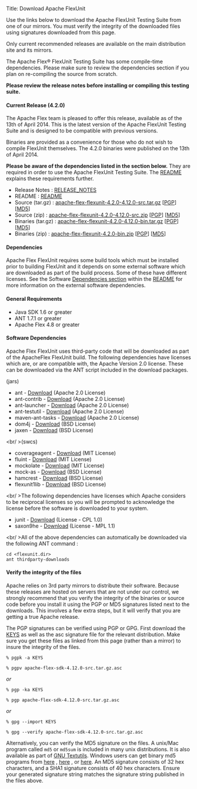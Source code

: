 Title:  Download Apache FlexUnit

Use the links below to download the Apache FlexUnit Testing Suite from one of our mirrors. You must verify the integrity of the downloaded files using signatures downloaded from this page.

Only current recommended releases are available on the main distribution site and its mirrors.

The Apache Flex® FlexUnit Testing Suite has some compile-time dependencies.  Please make sure to review the dependencies section if you plan on re-compiling the source from scratch.

**Please review the release notes before installing or compiling this testing suite.**

<div class="headline"><h4>Current Release (4.2.0)</h4></div>

The Apache Flex team is pleased to offer this release, available as of the 13th of April 2014.  This is the latest version of the Apache FlexUnit Testing Suite and is designed to be compatible with previous versions.

Binaries are provided as a convenience for those who do not wish to compile FlexUnit themselves.  The 4.2.0 binaries were published on the 13th of April 2014.

**Please be aware of the dependencies listed in the section below.**  They are required in order to use the Apache FlexUnit Testing Suite.  The [README][15] explains these requirements further.

- Release Notes : [RELEASE_NOTES][2]
- README : [README][15]
- Source (tar.gz) : [apache-flex-flexunit-4.2.0-4.12.0-src.tar.gz][3] [[PGP](https://www.apache.org/dist/flex/flexunit/4.2.0/apache-flex-flexunit-4.2.0-4.12.0-src.tar.gz.asc)] [[MD5](https://www.apache.org/dist/flex/flexunit/4.2.0/apache-flex-flexunit-4.2.0-4.12.0-src.tar.gz.md5)]
- Source (zip) : [apache-flex-flexunit-4.2.0-4.12.0-src.zip][4] [[PGP](https://www.apache.org/dist/flex/flexunit/4.2.0/apache-flex-flexunit-4.2.0-4.12.0-src.zip.asc)] [[MD5](https://www.apache.org/dist/flex/flexunit/4.2.0/apache-flex-flexunit-4.2.0-4.12.0-src.zip.md5)]
- Binaries (tar.gz) : [apache-flex-flexunit-4.2.0-4.12.0-bin.tar.gz][7] [[PGP](https://www.apache.org/dist/flex/flexunit/4.2.0/binaries/apache-flex-flexunit-4.2.0-4.12.0-bin.tar.gz.asc)] [[MD5](https://www.apache.org/dist/flex/flexunit/4.2.0/binaries/apache-flex-flexunit-4.2.0-4.12.0-bin.tar.gz.md5)]
- Binaries (zip) : [apache-flex-flexunit-4.2.0-bin.zip][8] [[PGP](https://www.apache.org/dist/flex/flexunit/4.2.0/binaries/apache-flex-flexunit-4.2.0-4.12.0-bin.zip.asc)] [[MD5](https://www.apache.org/dist/flex/flexunit/4.2.0/binaries/apache-flex-flexunit-4.2.0-4.12.0-bin.zip.md5)]

<div class="headline"><h4>Dependencies</h4></div>

Apache Flex FlexUnit requires some build tools which must be installed prior to building FlexUnit and it depends on some external software which are downloaded as part of the build process.  Some of these have different licenses. See the Software [Dependencies section][15] within the [README][15] for more information on the external software dependencies.

#### General Requirements
- Java SDK 1.6 or greater
- ANT 1.7.1 or greater
- Apache Flex 4.8 or greater

#### Software Dependencies

Apache Flex FlexUnit uses third-party code that will be downloaded as part of the ApacheFlex FlexUnit build. The following dependencies have licenses which are, or are compatible with, the Apache
Version 2.0 license.  These can be downloaded via the ANT script included in the download packages.

(jars)

- ant -  [Download](https://search.maven.org/remotecontent?filepath=org/apache/ant/ant/1.7.1/ant-1.7.1.jar) (Apache 2.0 License)
- ant-contrib - [Download](https://search.maven.org/remotecontent?filepath=ant-contrib/ant-contrib/1.0b3/ant-contrib-1.0b3.jar) (Apache 2.0 License)
- ant-launcher -  [Download](https://search.maven.org/remotecontent?filepath=org/apache/ant/ant-launcher/1.7.1/ant-launcher-1.7.1.jar) (Apache 2.0 License)
- ant-testutil -  [Download](https://search.maven.org/remotecontent?filepath=org/apache/ant/ant-testutil/1.7.1/ant-testutil-1.7.1.jar)	(Apache 2.0 License)
- maven-ant-tasks  - [Download](https://search.maven.org/remotecontent?filepath=org/apache/maven/maven-ant-tasks/2.1.3/maven-ant-tasks-2.1.3.jar) (Apache 2.0 License)
- dom4j - [Download](https://search.maven.org/remotecontent?filepath=dom4j/dom4j/1.6.1/dom4j-1.6.1.jar) (BSD License)
- jaxen - [Download](https://search.maven.org/remotecontent?filepath=jaxen/jaxen/1.1-beta-6/jaxen-1.1-beta-6.jar) (BSD License)

<br/ >(swcs)

- coverageagent - [Download](https://flexcover.googlecode.com/files/flexcover-0.90.zip) (MIT License)
- fluint - [Download](https://github.com/flexunit/flexunit/raw/master/FlexUnit4Test/libs/fluint-1_2.swc) (MIT License)
- mockolate - [Download](https://github.com/downloads/drewbourne/mockolate/mockolate-0.9.5.zip) (MIT License)
- mock-as - [Download](https://github.com/flexunit/flexunit/raw/master/FlexUnit4Test/libs/mock-as3.swc) (BSD License)
- hamcrest - [Download](https://cloud.github.com/downloads/drewbourne/hamcrest-as3/hamcrest-as3-flex-1.1.3.zip) (BSD License)
- flexunit1lib - [Download](https://github.com/flexunit/flexunit/raw/master/FlexUnit4Test/libs/FlexUnit1Lib.swc) (BSD License)

<br/ >The following dependencies have licenses which Apache considers to be reciprocal licenses so you will be prompted to acknowledge the license before the software is downloaded to your system.

- junit - [Download](https://search.maven.org/remotecontent?filepath=junit/junit/3.8.1/junit-3.8.1.jar) (License - CPL 1.0)
- saxon9he - [Download](https://search.maven.org/remotecontent?filepath=net/sf/saxon/Saxon-HE/9.4/Saxon-HE-9.4.jar) (License - MPL 1.1)

<br/ >All of the above dependencies can automatically be downloaded via the following ANT command :

    cd <flexunit.dir>
    ant thirdparty-downloads

#### Verify the integrity of the files

Apache relies on 3rd party mirrors to distribute their software.  Because these releases are hosted on servers that are not under our control, we strongly recommend that you verify the integrity of the binaries or source code before you install it using the PGP or MD5 signatures listed next to the downloads.  This involves a few extra steps, but it will verify that you are getting a true Apache release.

The PGP signatures can be verified using PGP or GPG. First download the [KEYS][10] as well as the asc signature file for the relevant distribution. Make sure you get these files as linked from this page (rather than a mirror) to insure the integrity of the files.

    % pgpk -a KEYS

    % pgpv apache-flex-sdk-4.12.0-src.tar.gz.asc

*or*

    % pgp -ka KEYS

    % pgp apache-flex-sdk-4.12.0-src.tar.gz.asc

*or*

    % gpg --import KEYS

    % gpg --verify apache-flex-sdk-4.12.0-src.tar.gz.asc


Alternatively, you can verify the MD5 signature on the files. A unix/Mac program called `md5` or `md5sum` is included in many unix distributions. It is also available as part of [GNU Textutils][11]. Windows users can get binary md5 programs from [here][12] , [here][13] , or [here][14]. An MD5 signature consists of 32 hex characters, and a SHA1 signature consists of 40 hex characters. Ensure your generated signature string matches the signature string published in the files above.


[2]: https://www.apache.org/dyn/closer.lua/flex/flexunit/4.2.0/RELEASE_NOTES
[3]: https://www.apache.org/dyn/closer.lua/flex/flexunit/4.2.0/apache-flex-flexunit-4.2.0-4.12.0-src.tar.gz
[4]: https://www.apache.org/dyn/closer.lua/flex/flexunit/4.2.0/apache-flex-flexunit-4.2.0-4.12.0-src.zip
[7]: https://www.apache.org/dyn/closer.lua/flex/flexunit/4.2.0/binaries/apache-flex-flexunit-4.2.0-4.12.0-bin.tar.gz
[8]: https://www.apache.org/dyn/closer.lua/flex/flexunit/4.2.0/binaries/apache-flex-flexunit-4.2.0-4.12.0-bin.zip
[10]: https://www.apache.org/dist/flex/KEYS
[11]: https://www.gnu.org/software/textutils/textutils.html
[12]: https://www.fourmilab.ch/md5/
[13]: https://www.pc-tools.net/win32/freeware/console/
[14]: https://www.slavasoft.com/fsum/
[15]: https://www.apache.org/dyn/closer.lua/flex/flexunit/4.2.0/README